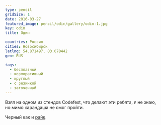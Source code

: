 ```yaml
---
type: pencil
gridSize: 1
date: 2016-03-27
featured_image: pencil/odin/gallery/odin-1.jpg
key: odin
title: Один

countries: Россия
cities: Новосибирск
latlng: 54.871497, 83.078442
geo: RUS

tags:
  - бесплатный
  - корпоративный
  - круглый
  - с резинкой
  - заточенный
---
```


Взял на одном из стендов Codefest, что делают эти ребята, я не знаю, но мимо карандаша не смог пройти.

Черный как и [райк](?display=wrike).
